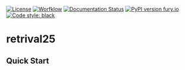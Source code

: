 [![License](https://img.shields.io/badge/License-Apache%202.0-blue.svg)](https://opensource.org/licenses/Apache-2.0)
[![Worfklow](https://github.com/capreolus-ir/capreolus/workflows/pytest/badge.svg)](https://github.com/capreolus-ir/capreolus/actions)
[![Documentation Status](https://readthedocs.org/projects/capreolus/badge/?version=latest)](https://capreolus.readthedocs.io/?badge=latest)
[![PyPI version fury.io](https://badge.fury.io/py/capreolus.svg)](https://pypi.python.org/pypi/capreolus/)
[![Code style: black](https://img.shields.io/badge/code%20style-black-000000.svg)](https://github.com/ambv/black) 


# retrival25


## Quick Start


